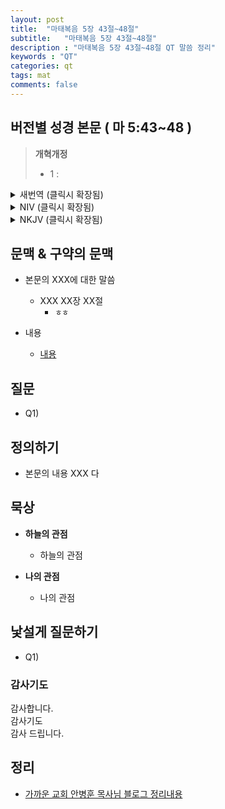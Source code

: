 ```yaml
---
layout: post
title:  "마태복음 5장 43절~48절"
subtitle:   "마태복음 5장 43절~48절"
description : "마태복음 5장 43절~48절 QT 말씀 정리"
keywords : "QT"
categories: qt
tags: mat
comments: false
---
```


## 버전별 성경 본문 ( 마 5:43~48 )

> **개혁개정**
>* 1 : 

<details>
<summary> 새번역 (클릭시 확장됨)</summary>
<div markdown="1">

>* 1 : 
</div>
</details>

<details>
<summary> NIV (클릭시 확장됨)</summary>
<div markdown="1">

>* 1 : 
</div>
</details>

<details>
<summary> NKJV (클릭시 확장됨)</summary>
<div markdown="1">

>* 1 : 
</div>
</details>

## 문맥 & 구약의 문맥 

* 본문의 XXX에 대한 말씀
    - XXX XX장 XX절
        * `ㅎㅎ` 

* 내용 
    - [내용](링크) 

## 질문

* Q1) 

## 정의하기

* 본문의 내용 XXX 다

## 묵상

* **하늘의 관점**  
    - 하늘의 관점
  
* **나의 관점**
    - 나의 관점

## 낯설게 질문하기

* Q1) 

### 감사기도

감사합니다.  
감사기도  
감사 드립니다.  

## 정리
* [가까운 교회 안병훈 목사님 블로그 정리내용](https://blog.naver.com/tolerance2018)


